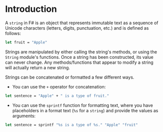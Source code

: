 # Introduction

A `string` in F# is an object that represents immutable text as a sequence of Unicode characters (letters, digits, punctuation, etc.) and is defined as follows:

```fsharp
let fruit = "Apple"
```

Strings are manipulated by either calling the string's methods, or using the `String` module's functions. Once a string has been constructed, its value can never change. Any methods/functions that appear to modify a string will actually return a new string.

Strings can be concatenated or formatted a few different ways.
* You can use the `+` operator for concatenation:
```fsharp
let sentence = "Apple" + " is a type of fruit."
```
* You can use the `sprintf` function for formatting text, where you have placeholders in a format text (`%s` for a `string`) and provide the values as arguments:
```fsharp
let sentence = sprintf "%s is a type of %s." "Apple" "fruit"
```